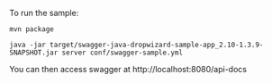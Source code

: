 To run the sample:

```
mvn package

java -jar target/swagger-java-dropwizard-sample-app_2.10-1.3.9-SNAPSHOT.jar server conf/swagger-sample.yml 

```

You can then access swagger at http://localhost:8080/api-docs
